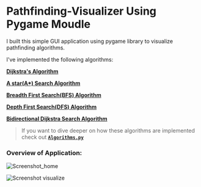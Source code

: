 # Pathfinding-Visualizer Using Pygame Moudle

I built this simple GUI application using pygame library to visualize pathfinding algorithms. 


I've implemented the following algorithms:

[**Dijkstra's Algorithm**](https://www.geeksforgeeks.org/dijkstras-shortest-path-algorithm-greedy-algo-7/)

[**A star(A\*) Search Algorithm**](https://www.geeksforgeeks.org/a-search-algorithm/)

[**Breadth First Search(BFS) Algorithm**](https://www.geeksforgeeks.org/breadth-first-search-or-bfs-for-a-graph/)

[**Depth First Search(DFS) Algorithm**](https://www.geeksforgeeks.org/depth-first-search-or-dfs-for-a-graph/)

[**Bidirectional Dijkstra Search Algorithm**](https://www.geeksforgeeks.org/bidirectional-search/)


> If you want to dive deeper on how these algorithms are implemented check out **[`Algorithms.py`](https://github.com/hemanth-007/Path-Visualizer/blob/master/Algorithms.py)**


### Overview of Application:
![Screenshot_home](https://github.com/hemanth-007/Path-Visualizer/blob/master/home_screenshot.png)

![Screenshot visualize](https://github.com/hemanth-007/Path-Visualizer/blob/master/Visualize_sample.png)

